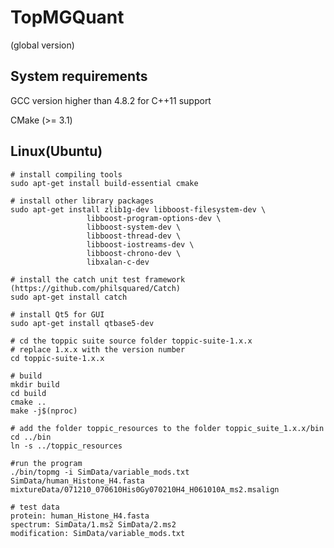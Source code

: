 # TopMGQuant
(global version)

## System requirements
GCC version higher than 4.8.2 for C++11 support

CMake (>= 3.1)

## Linux(Ubuntu)
    # install compiling tools
    sudo apt-get install build-essential cmake

    # install other library packages
    sudo apt-get install zlib1g-dev libboost-filesystem-dev \
                     libboost-program-options-dev \
                     libboost-system-dev \
                     libboost-thread-dev \
                     libboost-iostreams-dev \
                     libboost-chrono-dev \
                     libxalan-c-dev

    # install the catch unit test framework (https://github.com/philsquared/Catch)
    sudo apt-get install catch

    # install Qt5 for GUI
    sudo apt-get install qtbase5-dev

    # cd the toppic suite source folder toppic-suite-1.x.x
    # replace 1.x.x with the version number
    cd toppic-suite-1.x.x

    # build 
    mkdir build
    cd build
    cmake ..
    make -j$(nproc)

    # add the folder toppic_resources to the folder toppic_suite_1.x.x/bin
    cd ../bin
    ln -s ../toppic_resources 

    #run the program
    ./bin/topmg -i SimData/variable_mods.txt SimData/human_Histone_H4.fasta mixtureData/071210_070610His0Gy070210H4_H061010A_ms2.msalign
    
    # test data
    protein: human_Histone_H4.fasta
    spectrum: SimData/1.ms2 SimData/2.ms2
    modification: SimData/variable_mods.txt

